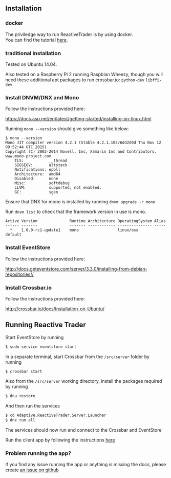 ## Installation

### docker

The priviledge way to run ReactiveTrader is by using docker.  
You can find the tutorial [here](docker-setup.md).

### traditional installation 

Tested on Ubuntu 14.04.

Also tested on a Raspberry Pi 2 running Raspbian Wheezy, though you will need these additional apt packages to run crossbar.io: `python-dev` `libffi-dev`

### Install DNVM/DNX and Mono

Follow the instructions provided here:

https://docs.asp.net/en/latest/getting-started/installing-on-linux.html

Running `mono --version` should give something like below:

```
$ mono --version
Mono JIT compiler version 4.2.1 (Stable 4.2.1.102/6dd2d0d Thu Nov 12 09:52:44 UTC 2015)
Copyright (C) 2002-2014 Novell, Inc, Xamarin Inc and Contributors. www.mono-project.com
	TLS:           __thread
	SIGSEGV:       altstack
	Notifications: epoll
	Architecture:  amd64
	Disabled:      none
	Misc:          softdebug 
	LLVM:          supported, not enabled.
	GC:            sgen
```

Ensure that DNX for mono is installed by running `dnvm upgrade -r mono`

Run `dnvm list` to check that the framework version in use is mono.

```
Active Version              Runtime Architecture OperatingSystem Alias
------ -------              ------- ------------ --------------- -----
  *    1.0.0-rc1-update1    mono                 linux/osx       default
```

### Install EventStore

Follow the instructions provided here:

http://docs.geteventstore.com/server/3.3.0/installing-from-debian-repositories//


### Install Crossbar.io

Follow the instructions provided here:

http://crossbar.io/docs/Installation-on-Ubuntu/

## Running Reactive Trader

Start EventStore by running

```bash
$ sudo service eventstore start
```
In a separate terminal, start Crossbar from the `/src/server` folder by running

```bash
$ crossbar start
```
Also from the `/src/server` working directory, install the packages required by running

```bash
$ dnu restore
```
And then run the services

```bash
$ cd Adaptive.ReactiveTrader.Server.Launcher
$ dnx run all
```
The services should now run and connect to the Crossbar and EventStore

Run the client app by following the instructions [here](../src/client/README.md)

### Problem running the app?

If you find any issue running the app or anything is missing the docs, please create [an issue on github](https://github.com/AdaptiveConsulting/ReactiveTraderCloud/issues)
